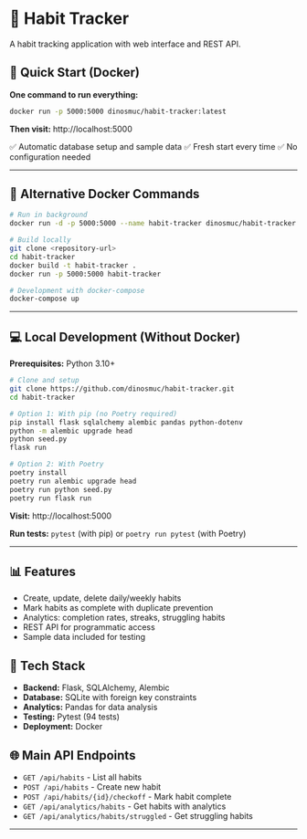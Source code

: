 # 🎯 Habit Tracker

A habit tracking application with web interface and REST API.

## 🚀 Quick Start (Docker)

**One command to run everything:**

```bash
docker run -p 5000:5000 dinosmuc/habit-tracker:latest
```

**Then visit:** http://localhost:5000

✅ Automatic database setup and sample data
✅ Fresh start every time
✅ No configuration needed

---

## 🐳 Alternative Docker Commands

```bash
# Run in background
docker run -d -p 5000:5000 --name habit-tracker dinosmuc/habit-tracker:latest

# Build locally
git clone <repository-url>
cd habit-tracker
docker build -t habit-tracker .
docker run -p 5000:5000 habit-tracker

# Development with docker-compose
docker-compose up
```

---

## 💻 Local Development (Without Docker)

**Prerequisites:** Python 3.10+

```bash
# Clone and setup
git clone https://github.com/dinosmuc/habit-tracker.git
cd habit-tracker

# Option 1: With pip (no Poetry required)
pip install flask sqlalchemy alembic pandas python-dotenv
python -m alembic upgrade head
python seed.py
flask run

# Option 2: With Poetry
poetry install
poetry run alembic upgrade head
poetry run python seed.py
poetry run flask run
```

**Visit:** http://localhost:5000

**Run tests:** `pytest` (with pip) or `poetry run pytest` (with Poetry)

---

## 📊 Features

- Create, update, delete daily/weekly habits
- Mark habits as complete with duplicate prevention
- Analytics: completion rates, streaks, struggling habits
- REST API for programmatic access
- Sample data included for testing

## 🔧 Tech Stack

- **Backend:** Flask, SQLAlchemy, Alembic
- **Database:** SQLite with foreign key constraints
- **Analytics:** Pandas for data analysis
- **Testing:** Pytest (94 tests)
- **Deployment:** Docker

## 🌐 Main API Endpoints

- `GET /api/habits` - List all habits
- `POST /api/habits` - Create new habit
- `POST /api/habits/{id}/checkoff` - Mark habit complete
- `GET /api/analytics/habits` - Get habits with analytics
- `GET /api/analytics/habits/struggled` - Get struggling habits

---
